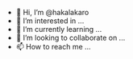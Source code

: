 - 👋 Hi, I’m @hakalakaro
- 👀 I’m interested in ...
- 🌱 I’m currently learning ...
- 💞️ I’m looking to collaborate on ...
- 📫 How to reach me ...

<!---
hakalakaro/hakalakaro is a ✨ special ✨ repository because its `README.md` (this file) appears on your GitHub profile.
You can click the Preview link to take a look at your changes.
--->
